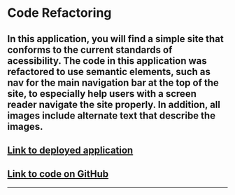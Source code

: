 # Code Refactoring

## In this application, you will find a simple site that conforms to the current standards of acessibility. The code in this application was refactored to use semantic elements, such as nav for the main navigation bar at the top of the site, to especially help users with a screen reader navigate the site properly. In addition, all images include alternate text that describe the images.

## [Link to deployed application](https://momaki9.github.io/Module_1_HW/)
## [Link to code on GitHub](https://github.com/momaki9/Code_Refactoring)
---
